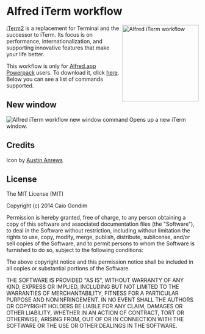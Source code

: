 # Alfred iTerm workflow

<img src="https://raw.github.com/caiogondim/alfred-iterm-workflow/master/img/logo.png" alt="Alfred iTerm workflow" align="right" width="200px" />

[iTerm2](http://www.iterm2.com) is a replacement for Terminal and the successor
to iTerm. Its focus is on performance, internationalization, and supporting
innovative features that make your life better.

This workflow is only for [Alfred.app](http://www.alfredapp.com/)
[Powerpack](https://buy.alfredapp.com/) users. To download it, click
[here](https://github.com/caiogondim/alfred-iterm-workflow/raw/master/iTerm.alfredworkflow).
Below you can see a list of commands supported.


## New window

<img src="https://raw.github.com/caiogondim/alfred-iterm-workflow/master/img/new-window.png" alt="Alfred iTerm workflow new window command" />
Opens up a new iTerm window.

## Credits
Icon by [Austin Anrews](http://thenounproject.com/Templarian/)


## License
The MIT License (MIT)

Copyright (c) 2014 Caio Gondim

Permission is hereby granted, free of charge, to any person obtaining a copy
of this software and associated documentation files (the "Software"), to deal
in the Software without restriction, including without limitation the rights
to use, copy, modify, merge, publish, distribute, sublicense, and/or sell
copies of the Software, and to permit persons to whom the Software is
furnished to do so, subject to the following conditions:

The above copyright notice and this permission notice shall be included in all
copies or substantial portions of the Software.

THE SOFTWARE IS PROVIDED "AS IS", WITHOUT WARRANTY OF ANY KIND, EXPRESS OR
IMPLIED, INCLUDING BUT NOT LIMITED TO THE WARRANTIES OF MERCHANTABILITY,
FITNESS FOR A PARTICULAR PURPOSE AND NONINFRINGEMENT. IN NO EVENT SHALL THE
AUTHORS OR COPYRIGHT HOLDERS BE LIABLE FOR ANY CLAIM, DAMAGES OR OTHER
LIABILITY, WHETHER IN AN ACTION OF CONTRACT, TORT OR OTHERWISE, ARISING FROM,
OUT OF OR IN CONNECTION WITH THE SOFTWARE OR THE USE OR OTHER DEALINGS IN THE
SOFTWARE.
